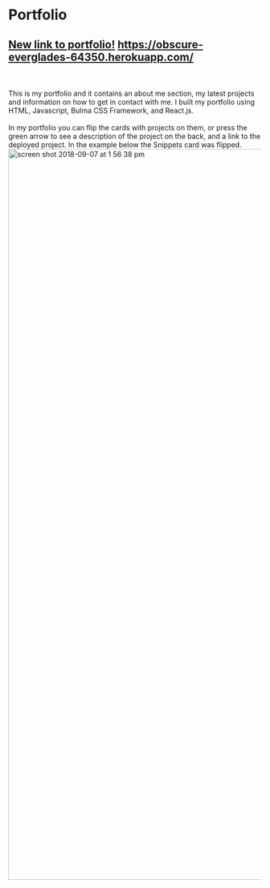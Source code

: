 # Portfolio
## [New link to portfolio!](https://obscure-everglades-64350.herokuapp.com/)  https://obscure-everglades-64350.herokuapp.com/
<br>
<br>
This is my portfolio and it contains an about me section, my latest projects and information on how to get in contact with me. I built my portfolio using HTML, Javascript, Bulma CSS Framework, and React.js.
<br>
<br>
In my portfolio you can flip the cards with projects on them, or press the green arrow to see a description of the project on the back, and a link to the deployed project. In the example below the Snippets card was flipped.
<br>
<img width="1454" alt="screen shot 2018-09-07 at 1 56 38 pm" src="https://user-images.githubusercontent.com/22462010/45235145-f421bd80-b2a5-11e8-81e7-b1f076b0469b.png">
